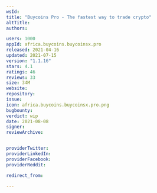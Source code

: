```yaml
---
wsId: 
title: "Buycoins Pro - The fastest way to trade crypto"
altTitle: 
authors:

users: 1000
appId: africa.buycoins.buycoinsx.pro
released: 2021-04-16
updated: 2021-07-15
version: "1.1.16"
stars: 4.1
ratings: 46
reviews: 33
size: 34M
website: 
repository: 
issue: 
icon: africa.buycoins.buycoinsx.pro.png
bugbounty: 
verdict: wip
date: 2021-08-08
signer: 
reviewArchive:


providerTwitter: 
providerLinkedIn: 
providerFacebook: 
providerReddit: 

redirect_from:

---
```



